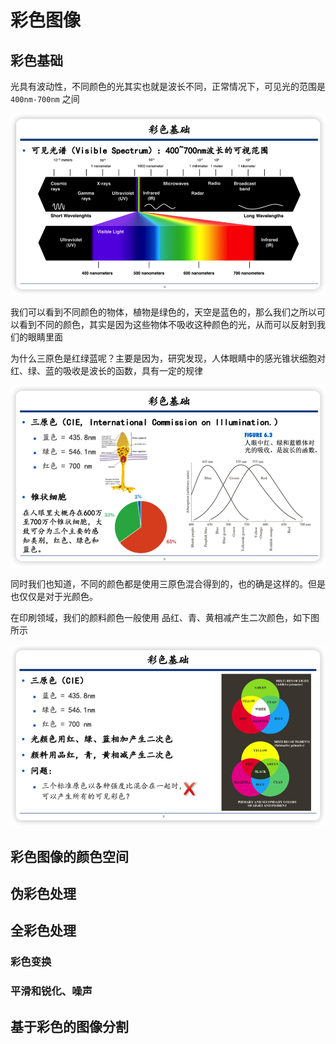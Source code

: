 # 彩色图像

##  彩色基础

光具有波动性，不同颜色的光其实也就是波长不同，正常情况下，可见光的范围是 `400nm-700nm` 之间

![光的可见性](./image-20221105192519736.png)

我们可以看到不同颜色的物体，植物是绿色的，天空是蓝色的，那么我们之所以可以看到不同的颜色，其实是因为这些物体不吸收这种颜色的光，从而可以反射到我们的眼睛里面

为什么三原色是红绿蓝呢？主要是因为，研究发现，人体眼睛中的感光锥状细胞对红、绿、蓝的吸收是波长的函数，具有一定的规律

![三原色](./image-20221105193012486.png)



同时我们也知道，不同的颜色都是使用三原色混合得到的，也的确是这样的。但是也仅仅是对于光颜色。

在印刷领域，我们的颜料颜色一般使用 品红、青、黄相减产生二次颜色，如下图所示

![颜色混合](./image-20221105193701686.png)



## 彩色图像的颜色空间

## 伪彩色处理

## 全彩色处理

### 彩色变换

### 平滑和锐化、噪声

## 基于彩色的图像分割

